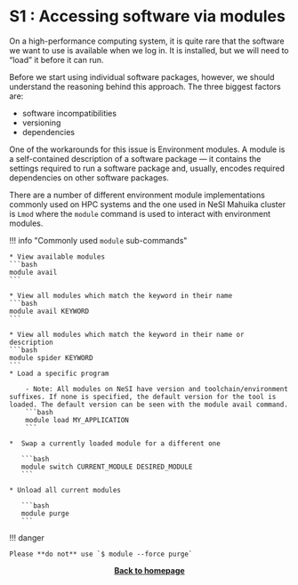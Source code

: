 # S1 : Accessing software via modules


On a high-performance computing system, it is quite rare that the software we want to use is available when we log in. It is installed, but we will need to “load” it before it can run.

Before we start using individual software packages, however, we should understand the reasoning behind this approach. The three biggest factors are:

* software incompatibilities
* versioning
* dependencies

One of the workarounds for this issue is Environment modules. A module is a self-contained description of a software package — it contains the settings required to run a software package and, usually, encodes required dependencies on other software packages.

There are a number of different environment module implementations commonly used on HPC systems and the one used in NeSI Mahuika cluster is `Lmod` where the `module` command is used to interact with environment modules.

!!! info "Commonly used `module` sub-commands"

    * View available modules
    ```bash
    module avail
    ```
    
    * View all modules which match the keyword in their name
    ```bash
    module avail KEYWORD
    ```
    
    * View all modules which match the keyword in their name or description
    ```bash
    module spider KEYWORD
    ```
    * Load a specific program
    
        - Note: All modules on NeSI have version and toolchain/environment suffixes. If none is specified, the default version for the tool is loaded. The default version can be seen with the module avail command.
        ```bash
        module load MY_APPLICATION
        ```
        
    *  Swap a currently loaded module for a different one
    
       ```bash
       module switch CURRENT_MODULE DESIRED_MODULE
       ```
    
    * Unload all current modules
    
       ```bash
       module purge
       ```
!!! danger 

    Please **do not** use `$ module --force purge`



<p align="center"><b><a href="https://genomicsaotearoa.github.io/Workshop-Bash_Scripting_And_HPC_Job_Scheduler/">Back to homepage</a></b></p>